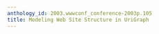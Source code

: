 ```yaml
---
anthology_id: 2003.wwwconf_conference-2003p.105
title: Modeling Web Site Structure in UriGraph
---
```

